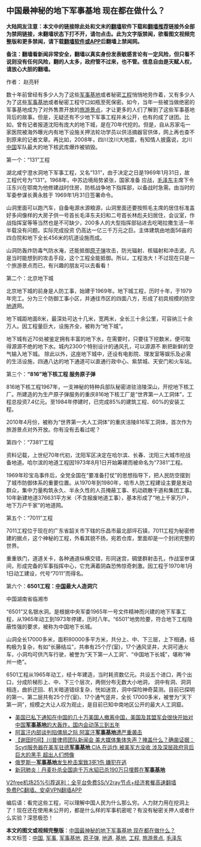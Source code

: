 <h2>中国最神秘的地下军事基地 现在都在做什么？</h2> <p class="notice"><b>大陆网友注意：本文中的链接除此处和文末的<a href="https://github.com/bannedbook/fanqiang" >翻墙</a>软件下载和<a href="https://github.com/killgcd/justmysocks/blob/master/README.md">翻墙推荐</a>链接外全部为禁网链接，未翻墙状态下打不开，请勿点击。此为文字版禁闻，欲看图文视频完整版和更多禁闻，请下载<a href="https://github.com/bannedbook/fanqiang">翻墙软件或APP</a>后翻墙上禁闻网。</p><p>备注：翻墙看新闻非常安全，翻墙以真实身份发表敏感言论有一定风险，但只看不说则没有任何风险，翻的人太多，政府管不过来，也不管。信息自由是天赋人权，请放心大胆的翻墙。</b></p>  <div class="entry"> <p>作者： 赵亮轩</p> <p>数十年前曾经有多少人为了这些<a href="https://www.bannedbook.org/bnews/tag/%E5%86%9B%E4%BA%8B/" class="st_tag internal_tag" rel="tag" title="标签 军事 下的日志">军事</a><a href="https://www.bannedbook.org/bnews/tag/%E5%9F%BA%E5%9C%B0/" class="st_tag internal_tag" rel="tag" title="标签 基地 下的日志">基地</a>或者秘密<a href="https://www.bannedbook.org/bnews/tag/%E5%B7%A5%E7%A8%8B/" class="st_tag internal_tag" rel="tag" title="标签 工程 下的日志">工程</a>悄悄地劳作着，又有多少人 为了这些<a href="https://www.bannedbook.org/bnews/tag/%E5%86%9B%E4%BA%8B%E5%9F%BA%E5%9C%B0/" class="st_tag internal_tag" rel="tag" title="标签 军事基地 下的日志">军事基地</a>或者秘密工程守口如瓶至死保密。如今，当年一些被当做绝密的军事基地成为了对外售票开放的<a href="https://www.bannedbook.org/bnews/tag/%E6%97%85%E6%B8%B8%E6%99%AF%E7%82%B9/" class="st_tag internal_tag" rel="tag" title="标签 旅游景点 下的日志">旅游景点</a>，才让更多的人们了解到了这些军事基地背后的故事。但是，无疑还有不少地下军事工程并未公开，也有的成了谜团。比如，曾有记者报道沈阳有庞大的地下城，是在70年代挖的。但是，自从苏家屯一家医院被海外曝光内有地下设施关押法轮功学员以供活摘器官供体，网上再也查不到原来的记者文章。再比如，2008年，四川汶川大地震，有知情人披露说，北川<span class='wp_keywordlink_affiliate'><a href="https://www.bannedbook.org/" title="中国" target="_blank">中国</a></span>军队最大的地下核武库爆炸被销毁。</p> <p>第一个：“131”工程</p> <p>湖北咸宁澄水洞地下军事工程，又名“131”，由于决定之日是1969年1月31日，故工程代号为“131”。1968年，中苏边境局势紧张，国家准备 应战，<a href="https://www.bannedbook.org/bnews/tag/%e6%af%9b%e6%b3%bd%e4%b8%9c/" class="st_tag internal_tag" rel="tag" title="标签 毛泽东 下的日志">毛泽东</a>主席下令汪东兴在鄂南为他修建战时住房，防核战争地下指挥部，以备战时急需。由当时的军委参谋长黄永胜于 1969年1月31日签署命令。</p> <p>山洞里面可以跑汽车，自备电源水源粮源，山洞里面还要按照毛主席的居住标准盖好多间像样的大房子供一号首长毛泽东夫妇和二号首长林彪夫妇居住，会议室，作战指挥室等等当然也是不可缺少，200多人的大型指挥部钻进去吃喝拉撒生活一年半载没有问题。实际完成投资 仍高达一亿三千万元之巨。主体建筑由地面56亩的四合院和地下全长456米的坑道设施而成。</p> <p>山洞防轰炸防毒气防水淹，还能抵御<a href="https://www.bannedbook.org/bnews/tag/%e5%8e%9f%e5%ad%90%e5%bc%b9/" class="st_tag internal_tag" rel="tag" title="标签 原子弹 下的日志">原子弹</a>攻击，防光辐射、核辐射和冲击波。凡是当时能想到的攻击手段，这个工程全能抵御。所以，工程浩大！不过现在只是一个旅游景点而已，有兴趣的朋友可以去看看！</p>  <p>第二个：北京地下城</p> <p>北京地下城的前身是人防工事，始建于1969年。地下城工程，历时十年，于1979年完工。分为三个防御工事小区，并通往市区的四面八方，形成了初具规模的防空<a href="https://www.bannedbook.org/bnews/tag/%E5%9C%B0%E9%81%93/" class="st_tag internal_tag" rel="tag" title="标签 地道 下的日志">地道</a>网。</p> <p>地下城距地面8米，最深处可达十几米，宽两米，全长三十余公里，可容纳三十余万人。因工程量巨大，设施齐全，被称为“地下城”。</p> <p>地下城有近70处被鉴定拥有丰富的地下水，在需要时，只要往下挖数米，便可取得源源不绝的地下水。城内2300个特别设计的通风孔，可以源源不 断把新鲜的空气输入地下城。 除此以外，这座地下城中，还设有电影院、理发室等娱乐及必需的生活设施，四通八达的地下通道可以直通行政中心、紫禁城、天安门和火车站。</p> <p>第三个：<strong>“816”地下核工程 服务原子弹</strong></p> <p>816地下核工程1967年，一支神秘的特种兵部队秘密进驻涪陵深山，开挖地下核工厂。所建造的为生产原子弹服务的重庆816地下核工厂是“世界第一人工洞体”，工程总投资7.4亿元。至1984年停建时，已完成85%的建筑工程、60%的安装工程。</p>  <p>2010年4月份，被称为“世界第一大人工洞体”的重庆涪陵816军工洞体，首次作为旅游景点对外开放。你有没有去看过呢？</p> <p>第四个：“7381”工程</p> <p>资料记载，上世纪70年代初，沈阳军区决定在哈尔滨、长春、沈阳三大城市挖战备地道。哈尔滨的地道工程因1973年8月1日开始筹建而被命名为“7381”工程。</p> <p>1969年珍宝岛事件后，全党全国在“要准备打仗”的思想指导下，把人民防空摆到了城市防御体系的重要位置。从1970年到1980年，哈市人防工程建设主要是发动群众，集中力量构筑永久、半永久性的人员掩蔽工事、机动疏散干道和集团工事。10年新建地道376631平方米（不含报废地道工事），基本形成了“地上千家万户，地下万户千家”的地道网。</p> <p>第五个：“7011”工程</p> <p>7011工程位于现在的广东省韶关市下辖的乐昌市最北部坪石镇，7011工程为秘密修建的据点，这个神秘的工程，外看其貌不扬，宛若仓库，里面却是一个封闭完整的世界。</p>  <p>重重铁门，道道关卡，各种通道纵横交错，形同迷宫，碉堡群射击孔，作战室参谋间，形成完备的军事指挥中心，它充满着阴森恐怖惊奇刺激。因工程于1970年1月1日动工建设，代号“7011”而得名。</p> <p>第六个：<strong>6501工程：<a href="https://www.bannedbook.org/bnews/tag/%E4%B8%AD%E5%9B%BD/" class="st_tag internal_tag" rel="tag" title="标签 中国 下的日志">中国</a>最大人造洞穴</strong></p> <p>中国湖南省临湘市</p> <p>“6501”又名银水洞。是根据中央军委1965年一号文件精神而兴建的地下军事工程，从1965年动工到1973年停建，历时八年。“6501”地势险要，符合地下工程隐蔽性强的要求，被称为中国地下长城。</p> <p>山洞全长17000多米，面积80000多平方米，共分上、中、下三层，上下相通，结构极为复杂，有如“长藤结瓜”，共串有25个厅(室)，17个通风坚井，大洞可通火车，小洞均可供汽车行驶，被誉为“天下第一人工洞”、“中国地下长城”，堪称“神州一绝”。</p> <p>6501工程从1965年动工，经十年建造，当时耗资数亿元。共设五个进口，两个出口，分成阶梯形上、中、下三个层次，两侧分布无数大小地洞， 洞中有洞、洞洞相连，曲折迂回、机关暗道错综复杂，恍如迷宫，洞中探险神奇莫测。目前已探明的第一、第二层共有25个厅(室)、17个通气竖井，全长 17000多米，被誉为“天下第一洞”，规模之大让人叹为观止，是目前已知中南地区公开的最大人工洞窟。</p>  <ul class='op-related-articles' title='相关阅读'> <li><a href='https://www.bannedbook.org/bnews/bannedvideo/20201206/1448200.html' target='_blank'>美国已私下通知在中国的几十万美国人撤离中国，美国及其盟军会很快开始对中国<b>军事基地</b>的大轰炸，国内会动荡三到五年</a></li> <li><a href='https://www.bannedbook.org/bnews/worldnews/20201130/1439230.html' target='_blank'>阿富汗内部谈判陷僵局之际 阿富汗<b>军事基地</b>遭严重袭击</a></li> <li><a href='https://www.bannedbook.org/bnews/bannedvideo/20201122/1435131.html' target='_blank'>【谢田时间】川普律师团队新闻会 美大媒体集体失声？掩盖什么？确凿证据： Scytl服务器在美军驻德<b>军事基地</b> CIA 在运作 被美军方没收 涉及深层政府背后巨大的黑手 超出人们想像</a></li> <li><a href='https://www.bannedbook.org/bnews/baitai/20201109/1428305.html' target='_blank'>俄罗斯一<b>军事基地</b>发生枪击案致3死1伤 嫌犯在逃</a></li> <li><a href='https://www.bannedbook.org/bnews/baitai/20201108/1427962.html' target='_blank'>新冠肺炎｜丹麦扑杀全国逾千万水貂已杀190万只埋葬在<b>军事基地</b></a></li> </ul> <p class="texttj"> <a href="https://www.bannedbook.org/forum23/topic22702.html" target="_blank">V2free机场25%引荐返利：全平台免费SS/V2ray节点+经济套餐高速翻墙</a><br/> <a href="https://github.com/bannedbook/fanqiang/wiki/%E7%A6%81%E9%97%BB%E7%BD%91%E5%AE%89%E5%8D%93%E7%BF%BB%E5%A2%99%E6%96%B0%E9%97%BBAPP" target="_blank">免费PC翻墙、安卓VPN翻墙APP</a></p><p>编后语：看完这些工程，可以理解中国人民为什么那么穷。人力财力用在挖洞上了！现在还在使用未公开的，都是什么样的军事机密呢？有没有秘密关押人或者什么实验？深思极恐！</p><a name='sharetosocial'></a>       <div><b>本文的图文或视频完整版</b>：<a href='https://www.bannedbook.org/bnews/comments/20201219/1450816.html'>中国最神秘的地下军事基地 现在都在做什么？</a></div>  </div><!--END ENTRY--> <div class="postfooter"> <div>本文标签：<a href="https://www.bannedbook.org/bnews/tag/%E4%B8%AD%E5%9B%BD/" rel="tag">中国</a>, <a href="https://www.bannedbook.org/bnews/tag/%E5%86%9B%E4%BA%8B/" rel="tag">军事</a>, <a href="https://www.bannedbook.org/bnews/tag/%E5%86%9B%E4%BA%8B%E5%9F%BA%E5%9C%B0/" rel="tag">军事基地</a>, <a href="https://www.bannedbook.org/bnews/tag/%e5%8e%9f%e5%ad%90%e5%bc%b9/" rel="tag">原子弹</a>, <a href="https://www.bannedbook.org/bnews/tag/%E5%9C%B0%E9%81%93/" rel="tag">地道</a>, <a href="https://www.bannedbook.org/bnews/tag/%E5%9F%BA%E5%9C%B0/" rel="tag">基地</a>, <a href="https://www.bannedbook.org/bnews/tag/%E5%B7%A5%E7%A8%8B/" rel="tag">工程</a>, <a href="https://www.bannedbook.org/bnews/tag/%E6%97%85%E6%B8%B8%E6%99%AF%E7%82%B9/" rel="tag">旅游景点</a>, <a href="https://www.bannedbook.org/bnews/tag/%e6%af%9b%e6%b3%bd%e4%b8%9c/" rel="tag">毛泽东</a></div>  </div><!--END POSTFOOTER--> 